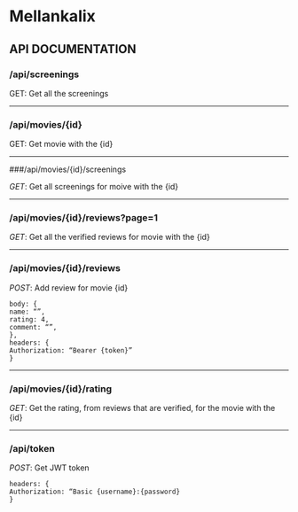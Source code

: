 # Mellankalix

## API DOCUMENTATION

### /api/screenings

GET: Get all the screenings  


---

### /api/movies/{id}

GET: Get movie with the {id}  


---

###/api/movies/{id}/screenings

*GET*: Get all screenings for moive with the {id}   

---

### /api/movies/{id}/reviews?page=1

*GET*: Get all the verified reviews for movie with the {id}

---

### /api/movies/{id}/reviews


*POST*: Add review for movie {id}
```
body: {
name: “”,
rating: 4,
comment: “”,
},
headers: { 
Authorization: “Bearer {token}” 
}
```

---



### /api/movies/{id}/rating

*GET*: Get the rating, from reviews that are verified, for the movie with the {id}

---

### /api/token

*POST*: Get JWT token

```
headers: { 
Authorization: “Basic {username}:{password} 
}
```
